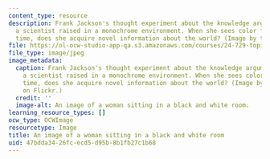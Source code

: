 ```yaml
---
content_type: resource
description: Frank Jackson's thought experiment about the knowledge argument involves
  a scientist raised in a monochrome environment. When she sees color for the first
  time, does she acquire novel information about the world? (Image by truu on Flickr.)
file: https://ol-ocw-studio-app-qa.s3.amazonaws.com/courses/24-729-topics-in-philosophy-of-language-modeling-representation-spring-2009/47bdda3426fcecd5d95b8b1fb27c1b68_24-729s09-th.jpg
file_type: image/jpeg
image_metadata:
  caption: Frank Jackson's thought experiment about the knowledge argument involves
    a scientist raised in a monochrome environment. When she sees color for the first
    time, does she acquire novel information about the world? (Image by [truu](http://www.flickr.com/photos/truu/3816032553/)
    on Flickr.)
  credit: ''
  image-alt: An image of a woman sitting in a black and white room.
learning_resource_types: []
ocw_type: OCWImage
resourcetype: Image
title: An image of a woman sitting in a black and white room
uid: 47bdda34-26fc-ecd5-d95b-8b1fb27c1b68
---
```

